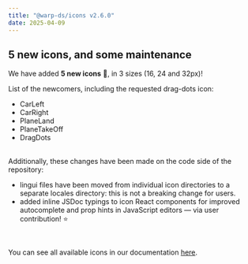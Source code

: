 ```yaml
---
title: "@warp-ds/icons v2.6.0"
date: 2025-04-09
---
```

5 new icons, and some maintenance
---

We have added **5 new icons** :tada:, in 3 sizes (16, 24 and 32px)!

List of the newcomers, including the requested drag-dots icon:

<ul>
<li>CarLeft</li>
<li>CarRight</li>
<li>PlaneLand</li>
<li>PlaneTakeOff</li>
<li>DragDots</li>
</ul>

<br />
Additionally, these changes have been made on the code side of the repository:

- lingui files have been moved from individual icon directories to a separate locales directory: this is not a breaking change for users.
- added inline JSDoc typings to icon React components for improved autocomplete and prop hints in JavaScript editors — via user contribution! ⭐

<br />

You can see all available icons in our documentation [here](https://warp-ds.github.io/docs/components/icons/).
